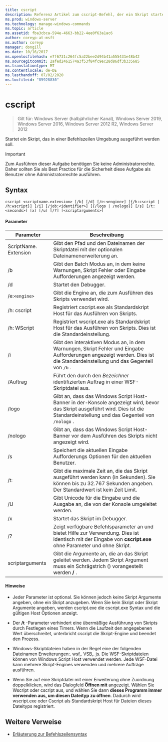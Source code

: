 ```yaml
---
title: cscript
description: Referenz Artikel zum cscript-Befehl, der ein Skript startet, sodass es in einer Befehlszeilen Umgebung ausgeführt wird.
ms.prod: windows-server
ms.technology: manage-windows-commands
ms.topic: article
ms.assetid: fba3cbca-594e-4663-bb22-4ee0f63a1ac6
author: coreyp-at-msft
ms.author: coreyp
manager: dongill
ms.date: 10/16/2017
ms.openlocfilehash: e7f6731c264fc5a22bee2d94b41a555431e48b42
ms.sourcegitcommit: 2afed2461574a3f53f84fc9ec28d86df3b335685
ms.translationtype: MT
ms.contentlocale: de-DE
ms.lasthandoff: 07/02/2020
ms.locfileid: "85928830"
---
```

# <a name="cscript"></a>cscript

> Gilt für: Windows Server (halbjährlicher Kanal), Windows Server 2019, Windows Server 2016, Windows Server 2012 R2, Windows Server 2012

Startet ein Skript, das in einer Befehlszeilen Umgebung ausgeführt werden soll.

>[!IMPORTANT]
> Zum Ausführen dieser Aufgabe benötigen Sie keine Administratorrechte. Daher sollten Sie als Best Practice für die Sicherheit diese Aufgabe als Benutzer ohne Administratorrechte ausführen.

## <a name="syntax"></a>Syntax

```
cscript <scriptname.extension> [/b] [/d] [/e:<engine>] [{/h:cscript | /h:wscript}] [/i] [/job:<identifier>] [{/logo | /nologo}] [/s] [/t:<seconds>] [x] [/u] [/?] [<scriptarguments>]
```

#### <a name="parameters"></a>Parameter

| Parameter | Beschreibung |
| --------- | ----------- |
| ScriptName. Extension | Gibt den Pfad und den Dateinamen der Skriptdatei mit der optionalen Dateinamenerweiterung an. |
| /b | Gibt den Batch Modus an, in dem keine Warnungen, Skript Fehler oder Eingabe Aufforderungen angezeigt werden. |
| /d | Startet den Debugger. |
| /e:`<engine>` | Gibt die Engine an, die zum Ausführen des Skripts verwendet wird. |
| /h: cscript | Registriert cscript.exe als Standardskript Host für das Ausführen von Skripts. |
| /h: WScript | Registriert wscript.exe als Standardskript Host für das Ausführen von Skripts. Dies ist die Standardeinstellung. |
| /i | Gibt den interaktiven Modus an, in dem Warnungen, Skript Fehler und Eingabe Aufforderungen angezeigt werden. Dies ist die Standardeinstellung und das Gegenteil von `/b` . |
| /Auftrag<identifier> | Führt den durch den *Bezeichner* identifizierten Auftrag in einer WSF-Skriptdatei aus. |
| /logo | Gibt an, dass das Windows Script Host-Banner in der-Konsole angezeigt wird, bevor das Skript ausgeführt wird. Dies ist die Standardeinstellung und das Gegenteil von `/nologo` . |
| /nologo | Gibt an, dass das Windows Script Host-Banner vor dem Ausführen des Skripts nicht angezeigt wird. |
| /s | Speichert die aktuellen Eingabe Aufforderungs Optionen für den aktuellen Benutzer. |
| /t:<seconds> | Gibt die maximale Zeit an, die das Skript ausgeführt werden kann (in Sekunden). Sie können bis zu 32.767 Sekunden angeben. Der Standardwert ist kein Zeit Limit. |
| /U | Gibt Unicode für die Eingabe und die Ausgabe an, die von der Konsole umgeleitet werden. |
| /x | Startet das Skript im Debugger. |
| /? | Zeigt verfügbare Befehlsparameter an und bietet Hilfe zur Verwendung. Dies ist identisch mit der Eingabe von **cscript.exe** ohne Parameter und ohne Skript. |
| scriptarguments | Gibt die Argumente an, die an das Skript geleitet werden. Jedem Skript Argument muss ein Schrägstrich () vorangestellt werden **/** . |

#### <a name="remarks"></a>Hinweise

- Jeder Parameter ist optional. Sie können jedoch keine Skript Argumente angeben, ohne ein Skript anzugeben. Wenn Sie kein Skript oder Skript Argumente angeben, werden cscript.exe die cscript.exe Syntax und die gültigen Host Optionen anzeigt.

- Der **/t** -Parameter verhindert eine übermäßige Ausführung von Skripts durch Festlegen eines Timers. Wenn die Laufzeit den angegebenen Wert überschreitet, unterbricht cscript die Skript-Engine und beendet den Prozess.

- Windows-Skriptdateien haben in der Regel eine der folgenden Dateinamen Erweiterungen:. wsf,. VSB,. js. Die WSF-Skriptdateien können von Windows Script Host verwendet werden. Jede WSF-Datei kann mehrere Skript-Engines verwenden und mehrere Aufträge ausführen.

- Wenn Sie auf eine Skriptdatei mit einer Erweiterung ohne Zuordnung doppelklicken, wird das Dialogfeld **Öffnen mit** angezeigt. Wählen Sie Wscript oder cscript aus, und wählen Sie dann **dieses Programm immer verwenden aus, um diesen Dateityp zu öffnen**. Dadurch wird wscript.exe oder Cscript als Standardskript Host für Dateien dieses Dateityps registriert.

## <a name="additional-references"></a>Weitere Verweise

- [Erläuterung zur Befehlszeilensyntax](command-line-syntax-key.md)
